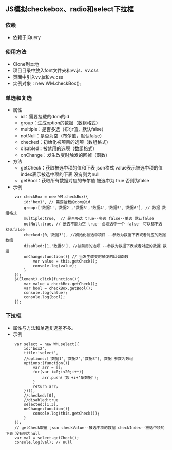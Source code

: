 ##	JS模拟checkebox、radio和select下拉框
###	依赖
*	依赖于jQuery
###	使用方法
*	Clone到本地
*	项目目录中放入font文件夹和vv.js、vv.css
*	页面中引入vv.js和vv.css
*	实例对象：new WM.checkBox();
###	单选和复选
*	属性
	*	id：需要挂载的dom的id
	*	group：生成option的数据（数组格式）
	*	multiple：是否多选（布尔值，默认false）
	*	notNull：是否为空（布尔值，默认false）
	*	checked：初始化被项目的选项（数组格式）
	*	disabled：被禁用的选项（数组格式）
	*	onChange：发生改变时触发的回掉（函数）
*	方法
	*	getCheck：获取被选中项的值和下表 json格式 value表示被选中项的值 index表示被选中项的下表 没有则为null
	*	getBool：获取所有数据对应的布尔值 被选中为 true 否则为false
*	示例<br>
```
    var checkBox = new WM.checkBox({
        id:'box1', // 需要挂载的dom的id
        group:['数据1','数据2','数据3','数据4','数据5','数据6'], // 数据 数组格式
        multiple:true,  // 是否多选 true--多选 false--单选 默认false
        notNull:true, // 是否不能为空 true--必须选中一个 false--可以都不选 默认false
        checked:[0,'数据3'], //初始化被选中项目 --参数为数据下表或者对应的数据 数组
        disabled:[1,'数据6'], //被禁用的选项 --参数为数据下表或者对应的数据 数组
        onChange:function(){ // 当发生改变时触发的回调函数
            var value = this.getCheck();
            console.log(value);
        }
    });
    $(Element).click(function(){
        var value = checkBox.getCheck();
        var bool = checkBox.getBool();
        console.log(value);
        console.log(bool);
    }); 
```
###	下拉框
*	属性与方法和单选复选差不多。
*	示例<br>
```
    var select = new WM.select({
        id:'box2',
        title:'select',
        //options:['数据1','数据2','数据3'], 数据 参数为数组
        options:(function(){
            var arr = [];
            for(var i=0;i<20;i++){
                arr.push('第'+i+'条数据');
            }
            return arr;
        })(),
        //checked:[0],
        //disabled:true
        selected:[1,3],
        onChange:function(){
            console.log(this.getCheck());
        }
    });
    // getCheck取值 json checkValue--被选中项的数据 checkIndex--被选中项的下表 没有则为null
    var val = select.getCheck();
    console.log(val); // null
```